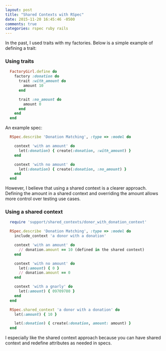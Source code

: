 ```yaml
---
layout: post
title: "Shared Contexts with RSpec"
date: 2015-11-20 16:45:46 -0500
comments: true
categories: rspec ruby rails
---
```


In the past, I used traits with my factories. Below is a simple example of defining a trait:

### Using traits
```ruby donations_factories.rb
  FactoryGirl.define do
    factory :donation do
      trait :with_amount do
        amount 10
      end

      trait :no_amount do
        amount 0
      end
    end
  end
```

An example spec:

```ruby donation_spec.rb
  RSpec.describe 'Donation Matching', :type => :model do

    context 'with an amount' do
      let(:donation) { create(:donation, :with_amount) }
    end

    context 'with no amount' do
      let(:donation) { create(:donation, :no_amount) }
    end
  end
```

However, I believe that using a shared context is a clearer approach. Defining the amount in a shared context and overriding the amount allows more control over testing use cases.

### Using a shared context
```ruby donation_spec.rb
  require 'support/shared_contexts/donor_with_donation_context'

  RSpec.describe 'Donation Matching', :type => :model do
    include_context 'a donor with a donation'

    context 'with an amount' do
      // donation.amount == 10 (defined in the shared context)
    end

    context 'with no amount' do
      let(:amount) { 0 }
      // donation.amount == 0
    end

    context 'with a gnarly' do
      let(:amount) { 09709780 }
    end
  end
```

```ruby spec/support/shared_contexts/donor_with_donation_context.rb
  RSpec.shared_context 'a donor with a donation' do
    let(:amount) { 10 }

    let(:donation) { create(:donation, amount: amount) }
  end
```

I especially like the shared context approach because you can have shared context and redefine attributes as needed in specs.
